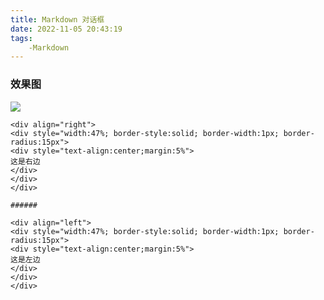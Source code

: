 ```yaml
---
title: Markdown 对话框
date: 2022-11-05 20:43:19
tags:
	-Markdown
---
```


### 效果图
<img src="/pictures/markdown 对话框/2022.11.05.21.09.58.png"/>



```
<div align="right">
<div style="width:47%; border-style:solid; border-width:1px; border-radius:15px">
<div style="text-align:center;margin:5%">
这是右边
</div>
</div>
</div>

###### 

<div align="left">
<div style="width:47%; border-style:solid; border-width:1px; border-radius:15px">
<div style="text-align:center;margin:5%">
这是左边
</div>
</div>
</div>
```



